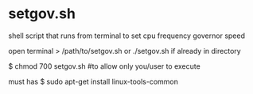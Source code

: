 # setgov.sh
shell script that runs from terminal to set cpu frequency governor speed

open terminal > /path/to/setgov.sh   or   ./setgov.sh if already in directory

$ chmod 700 setgov.sh      #to allow only you/user to execute  

must has 
$ sudo apt-get install linux-tools-common
